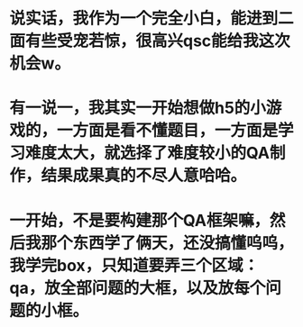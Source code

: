 # 说实话，我作为一个完全小白，能进到二面有些受宠若惊，很高兴qsc能给我这次机会w。
# 有一说一，我其实一开始想做h5的小游戏的，一方面是看不懂题目，一方面是学习难度太大，就选择了难度较小的QA制作，结果成果真的不尽人意哈哈。
# 一开始，不是要构建那个QA框架嘛，然后我那个东西学了俩天，还没搞懂呜呜，我学完box，只知道要弄三个区域：qa，放全部问题的大框，以及放每个问题的小框。
